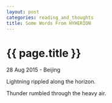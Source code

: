 ```yaml
---
layout: post
categories: reading_and_thoughts
title: Some Words From HYHERION
---
```


{{ page.title }}
================

<p class="meta">28 Aug 2015 - Beijing</p>

Lightning rippled along the horizon.

Thunder rumbled through the heavy air.
